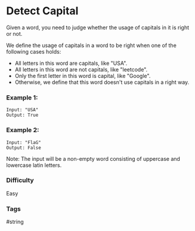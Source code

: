# Detect Capital

Given a word, you need to judge whether the usage of capitals in it is right or not.

We define the usage of capitals in a word to be right when one of the following cases holds:

- All letters in this word are capitals, like "USA".
- All letters in this word are not capitals, like "leetcode".
- Only the first letter in this word is capital, like "Google".
- Otherwise, we define that this word doesn't use capitals in a right way.

### Example 1:

```
Input: "USA"
Output: True
```

### Example 2:

```
Input: "FlaG"
Output: False
```

Note: The input will be a non-empty word consisting of uppercase and lowercase latin letters.

### Difficulty

Easy

### Tags

#string
